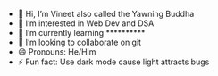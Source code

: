 - 👋 Hi, I’m Vineet also called the Yawning Buddha
- 👀 I’m interested in Web Dev and DSA
- 🌱 I’m currently learning **********
- 💞️ I’m looking to collaborate on git
- 😄 Pronouns: He/Him
- ⚡ Fun fact: Use dark mode cause light attracts bugs

<!---
Vineet072/Vineet072 is a ✨ special ✨ repository because its `README.md` (this file) appears on your GitHub profile.
You can click the Preview link to take a look at your changes.
--->
